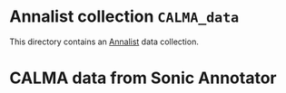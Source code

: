 # Annalist collection `CALMA_data`

This directory contains an [Annalist](http://annalist.net) data collection.

# CALMA data from Sonic Annotator


